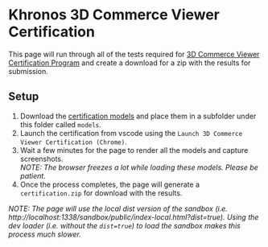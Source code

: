 # Khronos 3D Commerce Viewer Certification

This page will run through all of the tests required for [3D Commerce Viewer Certification Program](https://www.khronos.org/3dcommerce/certification) and create a download for a zip with the results for submission.

## Setup
1. Download the [certification models](https://github.com/KhronosGroup/3DC-Certification/tree/main/models) and place them in a subfolder under this folder called `models`.
1. Launch the certification from vscode using the `Launch 3D Commerce Viewer Certification (Chrome)`.
1. Wait a few minutes for the page to render all the models and capture screenshots.  
_NOTE: The browser freezes a lot while loading these models. Please be patient._
1. Once the process completes, the page will generate a `certification.zip` for download with the results.

_NOTE: The page will use the local dist version of the sandbox (i.e. http://localhost:1338/sandbox/public/index-local.html?dist=true). Using the dev loader (i.e. without the `dist=true`) to load the sandbox makes this process much slower._